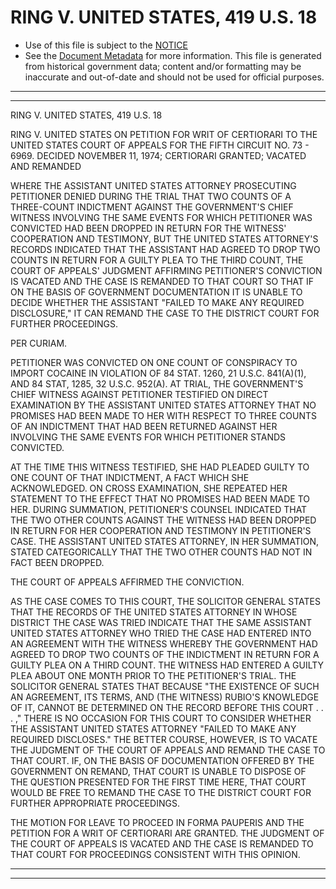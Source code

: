 ---
---

# RING V. UNITED STATES, 419 U.S. 18

* Use of this file is subject to the [NOTICE](https://github.com/publicdocs/notice/blob/master/NOTICE)
* See the [Document Metadata](../../../) for more information.
  This file is generated from historical government data; content and/or formatting may be inaccurate and out-of-date and should not be used for official purposes.

----------
----------

RING V. UNITED STATES, 419 U.S. 18

RING V. UNITED STATES ON PETITION FOR WRIT OF CERTIORARI TO THE UNITED STATES COURT OF APPEALS FOR THE FIFTH CIRCUIT NO. 73 - 6969.  DECIDED NOVEMBER 11, 1974; CERTIORARI GRANTED; VACATED AND REMANDED

WHERE THE ASSISTANT UNITED STATES ATTORNEY PROSECUTING PETITIONER DENIED DURING THE TRIAL THAT TWO COUNTS OF A THREE-COUNT INDICTMENT AGAINST THE GOVERNMENT'S CHIEF WITNESS INVOLVING THE SAME EVENTS FOR WHICH PETITIONER WAS CONVICTED HAD BEEN DROPPED IN RETURN FOR THE WITNESS' COOPERATION AND TESTIMONY, BUT THE UNITED STATES ATTORNEY'S RECORDS INDICATED THAT THE ASSISTANT HAD AGREED TO DROP TWO COUNTS IN RETURN FOR A GUILTY PLEA TO THE THIRD COUNT, THE COURT OF APPEALS' JUDGMENT AFFIRMING PETITIONER'S CONVICTION IS VACATED AND THE CASE IS REMANDED TO THAT COURT SO THAT IF ON THE BASIS OF GOVERNMENT DOCUMENTATION IT IS UNABLE TO DECIDE WHETHER THE ASSISTANT "FAILED TO MAKE ANY REQUIRED DISCLOSURE," IT CAN REMAND THE CASE TO THE DISTRICT COURT FOR FURTHER PROCEEDINGS.

PER CURIAM.

PETITIONER WAS CONVICTED ON ONE COUNT OF CONSPIRACY TO IMPORT COCAINE IN VIOLATION OF 84 STAT. 1260, 21 U.S.C. 841(A)(1), AND 84 STAT, 1285, 32 U.S.C. 952(A).  AT TRIAL, THE GOVERNMENT'S CHIEF WITNESS AGAINST PETITIONER TESTIFIED ON DIRECT EXAMINATION BY THE ASSISTANT UNITED STATES ATTORNEY THAT NO PROMISES HAD BEEN MADE TO HER WITH RESPECT TO THREE COUNTS OF AN INDICTMENT THAT HAD BEEN RETURNED AGAINST HER INVOLVING THE SAME EVENTS FOR WHICH PETITIONER STANDS CONVICTED.

AT THE TIME THIS WITNESS TESTIFIED, SHE HAD PLEADED GUILTY TO ONE COUNT OF THAT INDICTMENT, A FACT WHICH SHE ACKNOWLEDGED.  ON CROSS EXAMINATION, SHE REPEATED HER STATEMENT TO THE EFFECT THAT NO PROMISES HAD BEEN MADE TO HER.  DURING SUMMATION, PETITIONER'S COUNSEL INDICATED THAT THE TWO OTHER COUNTS AGAINST THE WITNESS HAD BEEN DROPPED IN RETURN FOR HER COOPERATION AND TESTIMONY IN PETITIONER'S CASE.  THE ASSISTANT UNITED STATES ATTORNEY, IN HER SUMMATION, STATED CATEGORICALLY THAT THE TWO OTHER COUNTS HAD NOT IN FACT BEEN DROPPED.

THE COURT OF APPEALS AFFIRMED THE CONVICTION.

AS THE CASE COMES TO THIS COURT, THE SOLICITOR GENERAL STATES THAT THE RECORDS OF THE UNITED STATES ATTORNEY IN WHOSE DISTRICT THE CASE WAS TRIED INDICATE THAT THE SAME ASSISTANT UNITED STATES ATTORNEY WHO TRIED THE CASE HAD ENTERED INTO AN AGREEMENT WITH THE WITNESS WHEREBY THE GOVERNMENT HAD AGREED TO DROP TWO COUNTS OF THE INDICTMENT IN RETURN FOR A GUILTY PLEA ON A THIRD COUNT.  THE WITNESS HAD ENTERED A GUILTY PLEA ABOUT ONE MONTH PRIOR TO THE PETITIONER'S TRIAL.  THE SOLICITOR GENERAL STATES THAT BECAUSE "THE EXISTENCE OF SUCH AN AGREEMENT, ITS TERMS, AND (THE WITNESS) RUBIO'S KNOWLEDGE OF IT, CANNOT BE DETERMINED ON THE RECORD BEFORE THIS COURT . . . ," THERE IS NO OCCASION FOR THIS COURT TO CONSIDER WHETHER THE ASSISTANT UNITED STATES ATTORNEY "FAILED TO MAKE ANY REQUIRED DISCLOSES."  THE BETTER COURSE, HOWEVER, IS TO VACATE THE JUDGMENT OF THE COURT OF APPEALS AND REMAND THE CASE TO THAT COURT.  IF, ON THE BASIS OF DOCUMENTATION OFFERED BY THE GOVERNMENT ON REMAND, THAT COURT IS UNABLE TO DISPOSE OF THE QUESTION PRESENTED FOR THE FIRST TIME HERE, THAT COURT WOULD BE FREE TO REMAND THE CASE TO THE DISTRICT COURT FOR FURTHER APPROPRIATE PROCEEDINGS.

THE MOTION FOR LEAVE TO PROCEED IN FORMA PAUPERIS AND THE PETITION FOR A WRIT OF CERTIORARI ARE GRANTED.  THE JUDGMENT OF THE COURT OF APPEALS IS VACATED AND THE CASE IS REMANDED TO THAT COURT FOR PROCEEDINGS CONSISTENT WITH THIS OPINION.


----------
----------

